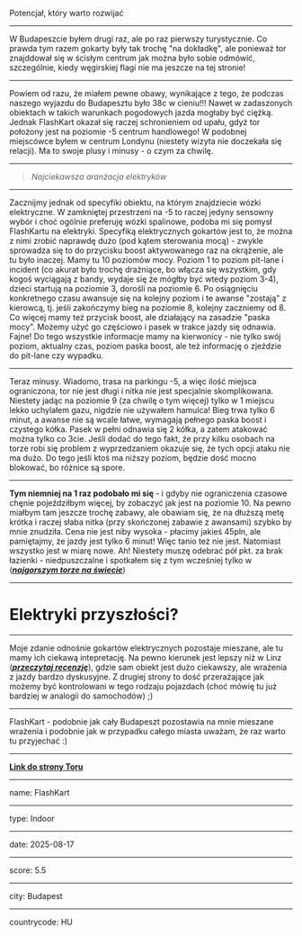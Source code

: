 Potencjał, który warto rozwijać

---

W Budapeszcie byłem drugi raz, ale po raz pierwszy turystycznie. Co prawda tym razem gokarty były tak trochę "na dokładkę", ale ponieważ tor znajddował się w ścisłym centrum jak można było sobie odmówić, szczególnie, kiedy węgirskiej flagi nie ma jeszcze na tej stronie!

---

Powiem od razu, że miałem pewne obawy, wynikające z tego, że podczas naszego wyjazdu do Budapesztu było 38c w cieniu!!! Nawet w zadaszonych obiektach w takich warunkach pogodowych jazda mogłaby być ciężką. Jednak FlashKart okazał się raczej schronieniem od upału, gdyż tor położony jest na poziomie -5 centrum handlowego! W podobnej miejscówce byłem w centrum Londynu (niestety wizyta nie doczekała się relacji). Ma to swoje plusy i minusy - o czym za chwilę.

---

> _Najciekawsza aranżacja elektryków_

---

Zacznijmy jednak od specyfiki obiektu, na którym znajdziecie wózki elektryczne. W zamkniętej przestrzeni na -5 to raczej jedyny sensowny wybór i choć ogólnie preferuję wózki spalinowe, podoba mi się pomysł FlashKartu na elektryki. Specyfiką elektrycznych gokartów jest to, że można z nimi zrobić naprawdę dużo (pod kątem sterowania mocą) - zwykle sprowadza się to do przycisku boost aktywowanego raz na okrążenie, ale tu było inaczej. Mamy tu 10 poziomów mocy. Poziom 1 to poziom pit-lane i incident (co akurat było trochę drażniące, bo włącza się wszystkim, gdy kogoś wyciągają z bandy, wydaje się że mógłby być wtedy poziom 3-4), dzieci startują na poziomie 3, dorośli na poziomie 6. Po osiągnięciu konkretnego czasu awansuje się na kolejny poziom i te awanse "zostają" z kierowcą, tj. jeśli zakończymy bieg na poziomie 8, kolejny zaczniemy od 8. Co więcej mamy też przycisk boost, ale działający na zasadzie "paska mocy". Możemy użyć go częściowo i pasek w trakce jazdy się odnawia. Fajne! Do tego wszystkie informacje mamy na kierwonicy - nie tylko swój poziom, aktualny czas, poziom paska boost, ale też informację o zjeździe do pit-lane czy wypadku. 

---

Teraz minusy. Wiadomo, trasa na parkingu -5, a więc ilość miejsca ograniczona, tor nie jest długi i nitka nie jest specjalnie skomplikowana. Niestety jadąc na poziomie 9 (za chwilę o tym więcej) tylko w 1 miejscu lekko uchylałem gazu, nigdzie nie używałem hamulca! Bieg trwa tylko 6 minut, a awanse nie są wcale łatwe, wymagają pełnego paska boost i czystego kółka. Pasek w pełni odnawia się 2 kółka, a zatem atakować można tylko co 3cie. Jeśli dodać do tego fakt, że przy kilku osobach na torze robi się problem z wyprzedzaniem okazuje się, że tych opcji ataku nie ma dużo. Do tego jeśli ktoś ma niższy poziom, będzie dość mocno blokować, bo różnice są spore. 

---

**Tym niemniej na 1 raz podobało mi się** - i gdyby nie ograniczenia czasowe chęnie pojeździłbym więcej, by zobaczyć jak jest na poziomie 10. Na pewno miałbym tam jeszcze trochę zabawy, ale obawiam się, że na dłuższą metę krótka i raczej słaba nitka (przy skończonej zabawie z awansami) szybko by mnie znudziła. Cena nie jest niby wysoka - płacimy jakieś 45pln, ale pamiętajmy, że jazdy jest tylko 6 minut! Więc tanio też nie jest. Natomiast wszystko jest w miarę nowe. Ah! Niestety muszę odebrać pół pkt. za brak łazienki - niedpuszczalne i spotkałem się z tym wcześniej tylko w (**_[najgorszym torze na świecie](/posts/tracks/CartwayZamosc)_**)

---

# Elektryki przyszłości? 

---

Moje zdanie odnośnie gokartów elektrycznych pozostaje mieszane, ale tu mamy ich ciekawą intepretację. Na pewno kierunek jest lepszy niż w Linz (**_[przeczytaj recenzję](/posts/tracks/RotaxLinz)_**), gdzie sam obiekt jest dużo ciekawszy, ale wrażenia z jazdy bardzo dyskusyjne. Z drugiej strony to dość przerażające jak możemy być kontrolowani w tego rodzaju pojazdach (choć mówię tu już bardziej w analogii do samochodów) ;) 


---

FlashKart - podobnie jak cały Budapeszt pozostawia na mnie mieszane wrażenia i podobnie jak w przypadku całego miasta uważam, że raz warto tu przyjechać :)

---


**[Link do strony Toru <click>](https://gokartbudapest.hu/hu/)**

---

name: FlashKart

---

type: Indoor

---

date: 2025-08-17

---

score: 5.5

---

city: Budapest

---

countrycode: HU
